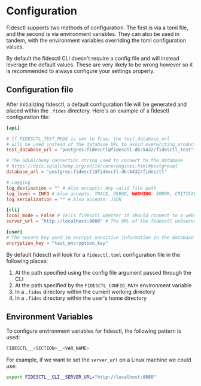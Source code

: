 # Configuration

Fidesctl supports two methods of configuration. The first is via a toml file, and the second is via environment variables. They can also be used in tandem, with the environment variables overriding the toml configuration values.

By default the fidesctl CLI doesn't require a config file and will instead leverage the default values. These are very likely to be wrong however so it is recommended to always configure your settings properly.

## Configuration file

After initializing fidesctl, a default configuration file will be generated and placed within the `.fides` directory. Here's an example of a fidesctl configuration file:

```toml title="fidesctl.toml"
[api]

# If FIDESCTL_TEST_MODE is set to True, the test_database_url
# will be used instead of the database URL to avoid overwriting production data
test_database_url = "postgres:fidesctl@fidesctl-db:5432/fidesctl_test"

# The SQLAlchemy connection string used to connect to the database
# https://docs.sqlalchemy.org/en/14/core/engines.html#postgresql
database_url = "postgres:fidesctl@fidesctl-db:5432/fidesctl"

# Logging
log_destination = "" # Also accepts: Any valid file path
log_level = INFO # Also accepts: TRACE, DEBUG, WARNING, ERROR, CRITICAL
log_serialization = "" # Also accepts: JSON

[cli]
local_mode = False # Tells fidesctl whether it should connect to a webserver or not
server_url = "http://localhost:8080" # The URL of the fidesctl webserver

[user]
# The secure key used to encrypt sensitive information in the database
encryption_key = "test_encryption_key"
```

By default fidesctl will look for a `fidesctl.toml` configuration file in the following places:

1. At the path specified using the config file argument passed through the CLI
1. At the path specified by the `FIDESCTL_CONFIG_PATH` environment variable
1. In a `.fides` directory within the current working directory
1. In a `.fides` directory within the user's home directory

## Environment Variables

To configure environment variables for fidesctl, the following pattern is used:

```sh
FIDESCTL__<SECTION>__<VAR_NAME>
```

For example, if we want to set the `server_url` on a Linux machine we could use:

```sh
export FIDESCTL__CLI__SERVER_URL="http://localhost:8080"
```
